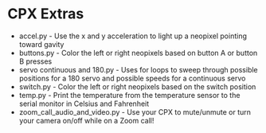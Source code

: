 # CPX Extras

* accel.py - Use the x and y acceleration to light up a neopixel pointing toward gavity
* buttons.py - Color the left or right neopixels based on button A or button B presses
* servo continuous and 180.py - Uses for loops to sweep through possible positions for a 180 servo and possible speeds for a continuous servo
* switch.py - Color the left or right neopixels based on the switch position
* temp.py - Print the temperature from the temperature sensor to the serial monitor in Celsius and Fahrenheit
* zoom_call_audio_and_video.py - Use your CPX to mute/unmute or turn your camera on/off while on a Zoom call!
